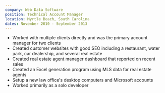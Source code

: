 ```yaml
---
company: Web Data Software
position: Technical Account Manager
location: Myrtle Beach, South Carolina
dates: November 2010 - September 2013
---
```


- Worked with multiple clients directly and was the primary account manager for two clients
- Created customer websites with good SEO including a restaurant, water park, car dealership, and several real estate 
- Created real estate agent manager dashboard that reported on recent sales
- Created an Excel generation program using MLS data for real estate agents
- Setup a new law office's desktop computers and Microsoft accounts
- Worked primarily as a solo developer

